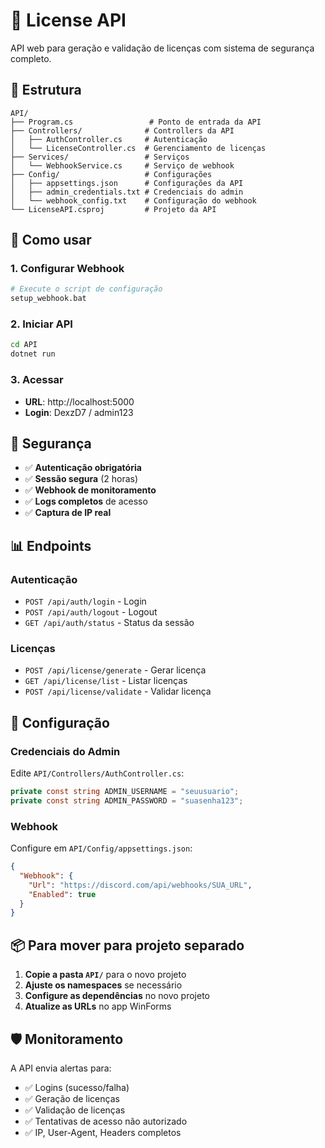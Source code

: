 # 🔑 License API

API web para geração e validação de licenças com sistema de segurança completo.

## 📁 Estrutura

```
API/
├── Program.cs                 # Ponto de entrada da API
├── Controllers/              # Controllers da API
│   ├── AuthController.cs     # Autenticação
│   └── LicenseController.cs  # Gerenciamento de licenças
├── Services/                 # Serviços
│   └── WebhookService.cs     # Serviço de webhook
├── Config/                   # Configurações
│   ├── appsettings.json      # Configurações da API
│   ├── admin_credentials.txt # Credenciais do admin
│   └── webhook_config.txt    # Configuração do webhook
└── LicenseAPI.csproj         # Projeto da API
```

## 🚀 Como usar

### 1. Configurar Webhook
```bash
# Execute o script de configuração
setup_webhook.bat
```

### 2. Iniciar API
```bash
cd API
dotnet run
```

### 3. Acessar
- **URL**: http://localhost:5000
- **Login**: DexzD7 / admin123

## 🔐 Segurança

- ✅ **Autenticação obrigatória**
- ✅ **Sessão segura** (2 horas)
- ✅ **Webhook de monitoramento**
- ✅ **Logs completos** de acesso
- ✅ **Captura de IP real**

## 📊 Endpoints

### Autenticação
- `POST /api/auth/login` - Login
- `POST /api/auth/logout` - Logout
- `GET /api/auth/status` - Status da sessão

### Licenças
- `POST /api/license/generate` - Gerar licença
- `GET /api/license/list` - Listar licenças
- `POST /api/license/validate` - Validar licença

## 🔧 Configuração

### Credenciais do Admin
Edite `API/Controllers/AuthController.cs`:
```csharp
private const string ADMIN_USERNAME = "seuusuario";
private const string ADMIN_PASSWORD = "suasenha123";
```

### Webhook
Configure em `API/Config/appsettings.json`:
```json
{
  "Webhook": {
    "Url": "https://discord.com/api/webhooks/SUA_URL",
    "Enabled": true
  }
}
```

## 📦 Para mover para projeto separado

1. **Copie a pasta `API/`** para o novo projeto
2. **Ajuste os namespaces** se necessário
3. **Configure as dependências** no novo projeto
4. **Atualize as URLs** no app WinForms

## 🛡️ Monitoramento

A API envia alertas para:
- ✅ Logins (sucesso/falha)
- ✅ Geração de licenças
- ✅ Validação de licenças
- ✅ Tentativas de acesso não autorizado
- ✅ IP, User-Agent, Headers completos 